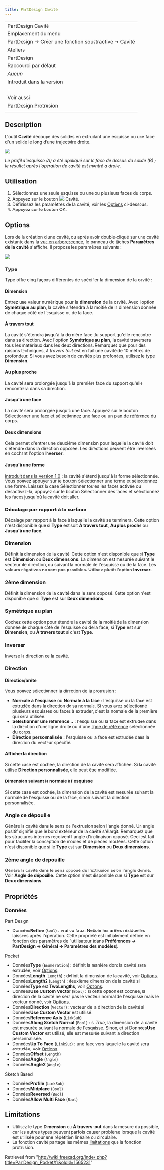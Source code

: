 ```yaml
---
title: PartDesign Cavité
---
```

|  |
| --- |
| PartDesign Cavité |
| Emplacement du menu |
| PartDesign → Créer une fonction soustractive → Cavité |
| Ateliers |
| [PartDesign](/PartDesign_Workbench/fr "PartDesign Workbench/fr") |
| Raccourci par défaut |
| *Aucun* |
| Introduit dans la version |
| - |
| Voir aussi |
| [PartDesign Protrusion](/PartDesign_Pad/fr "PartDesign Pad/fr") |
|  |

## Description

L'outil **Cavité** découpe des solides en extrudant une esquisse ou une face d'un solide le long d'une trajectoire droite.

![](/images/PartDesign_Pocket_example.svg)

*Le profil d'esquisse (A) a été appliqué sur la face de dessus du solide (B) ; le résultat après l'opération de cavité est montré à droite.*

## Utilisation

1. Sélectionnez une seule esquisse ou une ou plusieurs faces du corps.
2. Appuyez sur le bouton ![](/images/PartDesign_Pocket.svg) Cavité.
3. Définissez les paramètres de la cavité, voir les [Options](#Options) ci-dessous.
4. Appuyez sur le bouton OK.

## Options

Lors de la création d'une cavité, ou après avoir double-cliqué sur une cavité existante dans la [vue en arborescence](/Tree_view/fr "Tree view/fr"), le panneau de tâches **Paramètres de la cavité** s'affiche. Il propose les paramètres suivants :

![](/images/PartDesign_Pocket_Taskpanel.png)

### Type

Type offre cinq façons différentes de spécifier la dimension de la cavité :

#### Dimension

Entrez une valeur numérique pour la **dimension** de la cavité. Avec l'option **Symétrique au plan**, la cavité s'étendra à la moitié de la dimension donnée de chaque côté de l'esquisse ou de la face.

#### À travers tout

La cavité s'étendra jusqu'à la dernière face du support qu'elle rencontre dans sa direction. Avec l'option **Symétrique au plan**, la cavité traversera tous les matériaux dans les deux directions. Remarquez que pour des raisons techniques, *A travers tout* est en fait une cavité de 10 mètres de profondeur. Si vous avez besoin de cavités plus profondes, utilisez le type **Dimension**.

#### Au plus proche

La cavité sera prolongée jusqu'à la première face du support qu'elle rencontrera dans sa direction.

#### Jusqu'à une face

La cavité sera prolongée jusqu'à une face. Appuyez sur le bouton Sélectionner une face et sélectionnez une face ou un [plan de référence](/PartDesign_Plane/fr "PartDesign Plane/fr") du corps.

#### Deux dimensions

Cela permet d'entrer une deuxième dimension pour laquelle la cavité doit s'étendre dans la direction opposée. Les directions peuvent être inversées en cochant l'option **Inverser**.

#### Jusqu'à une forme

[introduit dans la version 1.0](/Release_notes_1.0/fr "Release notes 1.0/fr") : la cavité s'étend jusqu'à la forme sélectionnée. Vous pouvez appuyer sur le bouton Sélectionner une forme et sélectionnez une forme. Laissez la case Sélectionner toutes les faces activée ou désactivez-la, appuyez sur le bouton Sélectionner des faces et sélectionnez les faces jusqu'où la cavité doit aller.

### Décalage par rapport à la surface

Décalage par rapport à la face à laquelle la cavité se terminera. Cette option n'est disponible que si **Type** est soit **À travers tout**, **Au plus proche** ou **Jusqu'à une face**.

### Dimension

Définit la dimension de la cavité. Cette option n'est disponible que si **Type** est **Dimension** ou **Deux dimensions**. La dimension est mesurée suivant le vecteur de direction, ou suivant la normale de l'esquisse ou de la face. Les valeurs négatives ne sont pas possibles. Utilisez plutôt l'option **Inverser**.

### 2ème dimension

Définit la dimension de la cavité dans le sens opposé. Cette option n'est disponible que si **Type** est sur **Deux dimensions**.

### Symétrique au plan

Cochez cette option pour étendre la cavité de la moitié de la dimension donnée de chaque côté de l'esquisse ou de la face, si **Type** est sur **Dimension**, ou **À travers tout** si c'est **Type**.

### Inverser

Inverse la direction de la cavité.

### Direction

#### Direction/arête

Vous pouvez sélectionner la direction de la protrusion :

* **Normale à l'esquisse** ou **Normale à la face** : l'esquisse ou la face est extrudée dans la direction de sa normale. Si vous avez sélectionné plusieurs esquisses ou faces à extruder, c'est la normale de la première qui sera utilisée.
* **Sélectionner une référence...** : l'esquisse ou la face est extrudée dans la direction d'une ligne droite ou d'une [ligne de référence](/PartDesign_Line/fr "PartDesign Line/fr") sélectionnée du corps.
* **Direction personnalisée** : l'esquisse ou la face est extrudée dans la direction du vecteur spécifié.

#### Afficher la direction

Si cette case est cochée, la direction de la cavité sera affichée. Si la cavité utilise **Direction personnalisée**, elle peut être modifiée.

#### Dimension suivant la normale à l'esquisse

Si cette case est cochée, la dimension de la cavité est mesurée suivant la normale de l'esquisse ou de la face, sinon suivant la direction personnalisée.

### Angle de dépouille

Génère la cavité dans le sens de l'extrusion selon l'angle donné. Un angle positif signifie que le bord extérieur de la cavité s'élargit. Remarquez que les structures internes reçoivent l'angle d'inclinaison opposé. Ceci est fait pour faciliter la conception de moules et de pièces moulées. Cette option n'est disponible que si le **Type** est sur **Dimension** ou **Deux dimensions**.

### 2ème angle de dépouille

Génère la cavité dans le sens opposé de l'extrusion selon l'angle donné. Voir **Angle de dépouille**. Cette option n'est disponible que si **Type** est sur **Deux dimensions**.

## Propriétés

### Données

Part Design

* Données**Refine** (`Bool`) : vrai ou faux. Nettoie les arêtes résiduelles laissées après l'opération. Cette propriété est initialement définie en fonction des paramètres de l'utilisateur (dans **Préférences → PartDesign → Général → Paramètres des modèles**).

Pocket

* Données**Type** (`Enumeration`) : définit la manière dont la cavité sera extrudée, voir [Options](#Options).
* Données**Length** (`Length`) : définit la dimension de la cavité, voir [Options](#Options).
* Données**Length2** (`Length`) : deuxième dimension de la cavité si Données**Type** est **TwoLengths**, voir [Options](#Options).
* Données**Use Custom Vector** (`Bool`) : si cette option est cochée, la direction de la cavité ne sera pas le vecteur normal de l'esquisse mais le vecteur donné, voir [Options](#Options).
* Données**Direction** (`Vector`) : vecteur de la direction de la cavité si Données**Use Custom Vector** est utilisé.
* Données**Reference Axis** (`LinkSub`)
* Données**Along Sketch Normal** (`Bool`) : si *True*, la dimension de la cavité est mesurée suivant la normale de l'esquisse. Sinon, et si Données**Use Custom Vector** est utilisé, elle est mesurée suivant la direction personnalisée.
* Données**Up To Face** (`LinkSub`) : une face vers laquelle la cavité sera extrudée, voir [Options](#Options).
* Données**Offset** (`Length`)
* Données**Angle** (`Angle`)
* Données**Angle2** (`Angle`)

Sketch Based

* Données**Profile** (`LinkSub`)
* Données**Midplane** (`Bool`)
* Données**Reversed** (`Bool`)
* Données**Allow Multi Face** (`Bool`)

## Limitations

* Utilisez le type **Dimension** ou **À travers tout** dans la mesure du possible, car les autres types peuvent parfois causer problème lorsque la cavité est utilisée pour une répétition linéaire ou circulaire.
* La fonction cavité partage les mêmes [limitations](/PartDesign_Pad/fr#Limitations "PartDesign Pad/fr") que la fonction protrusion.

Retrieved from "<http://wiki.freecad.org/index.php?title=PartDesign_Pocket/fr&oldid=1565231>"